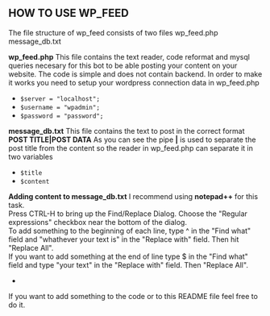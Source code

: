 ## HOW TO USE WP_FEED
The file structure of wp_feed consists of two files
  wp_feed.php
  message_db.txt

**wp_feed.php**
This file contains the text reader, code reformat and mysql queries necesary
for this bot to be able posting your content on your website.
The code is simple and does not contain backend. In order to make it works you need
to setup your wordpress connection data in wp_feed.php<br />
* `$server = "localhost";` <br />
* `$username = "wpadmin";` <br />
* `$password = "password";`<br />

**message_db.txt**
This file contains the text to post in the correct format **POST TITLE|POST DATA**
As you can see the pipe **|** is used to separate the post title from the content
so the reader in wp_feed.php can separate it in two variables
* `$title` <br />
* `$content` <br />

**Adding content to message_db.txt**
I recommend using **notepad++** for this task. <br />
Press CTRL-H to bring up the Find/Replace Dialog. Choose the "Regular expressions" checkbox near the bottom of the dialog. <br />
To add something to the beginning of each line, type ^ in the "Find what" field and "whathever your text is" in the "Replace with" field. Then hit "Replace All". <br />
If you want to add something at the end of line type $
in the "Find what" field and type "your text" in the
"Replace with" field. Then "Replace All". <br />

-
If you want to add something to the code or to this README file feel free to do it.

